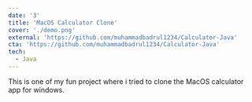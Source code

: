 ```yaml
---
date: '3'
title: 'MacOS Calculator Clone'
cover: './demo.png'
external: 'https://github.com/muhammadbadrul1234/Calculator-Java'
cta: 'https://github.com/muhammadbadrul1234/Calculator-Java'
tech:
  - Java
---
```


This is one of my fun project where i tried to clone the MacOS calculator app for windows.
